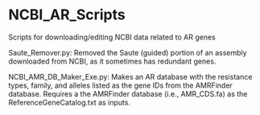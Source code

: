 # NCBI_AR_Scripts
Scripts for downloading/editing NCBI data related to AR genes

Saute_Remover.py: Removed the Saute (guided) portion of an assembly downloaded from NCBI, as it sometimes has redundant genes.

NCBI_AMR_DB_Maker_Exe.py: Makes an AR database with the resistance types, family, and alleles listed as the gene IDs from the AMRFinder database. Requires a the AMRFinder database (i.e., AMR_CDS.fa) as the ReferenceGeneCatalog.txt as inputs.
